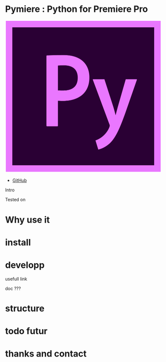 # Pymiere : Python for Premiere Pro
![Pymiere logo](logo.png)

  * [GitHub](http://github.com)

Intro

Tested on
# Why use it

# install

# developp
usefull link

doc ???

# structure

# todo futur

# thanks and contact